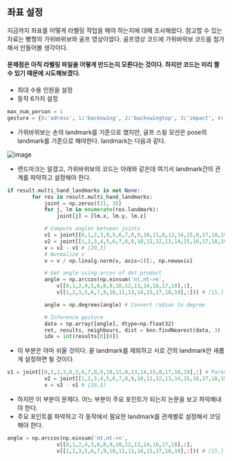 ## 좌표 설정

지금까지 좌표를 어떻게 라벨링 작업을 해야 하는지에 대해 조사해왔다. 참고할 수 있는 자료는 빵형의 가위바위보와 골프 영상이었다.
골프영상 코드에 가위바위보 코드를 첨가해서 만들어볼 생각이다.

#### 문제점은 아직 라벨링 파일을 어떻게 만드는지 모른다는 것이다. 하지만 코드는 미리 짤 수 있기 때문에 시도해보겠다.

- 최대 수용 인원을 설정
- 동작 6가지 설정

```py
max_num_person = 1
gesture = {0:'adress', 1:'backswing', 2:'backswingtop', 3:'impact', 4:'follow', 5:'finish',}
```

- 가위바위보는 손의 landmark를 기준으로 했지만, 골프 스윙 모션은 pose의 landmark를 기준으로 해야한다. landmark는 다음과 같다.

![image](https://user-images.githubusercontent.com/84713532/234359249-13b492eb-3939-41bd-a051-bac88d3a0a22.png)

- 랜드마크는 알겠고, 가위바위보의 코드는 아래와 같은데 여기서 landmark간의 관계를 파악하고 설정해야 한다.

```py
if result.multi_hand_landmarks is not None:
        for res in result.multi_hand_landmarks:
            joint = np.zeros((21, 3))
            for j, lm in enumerate(res.landmark):
                joint[j] = [lm.x, lm.y, lm.z]

            # Compute angles between joints
            v1 = joint[[0,1,2,3,0,5,6,7,0,9,10,11,0,13,14,15,0,17,18,19],:] # Parent joint
            v2 = joint[[1,2,3,4,5,6,7,8,9,10,11,12,13,14,15,16,17,18,19,20],:] # Child joint
            v = v2 - v1 # [20,3]
            # Normalize v
            v = v / np.linalg.norm(v, axis=1)[:, np.newaxis]

            # Get angle using arcos of dot product
            angle = np.arccos(np.einsum('nt,nt->n',
                v[[0,1,2,4,5,6,8,9,10,12,13,14,16,17,18],:], 
                v[[1,2,3,5,6,7,9,10,11,13,14,15,17,18,19],:])) # [15,]

            angle = np.degrees(angle) # Convert radian to degree

            # Inference gesture
            data = np.array([angle], dtype=np.float32)
            ret, results, neighbours, dist = knn.findNearest(data, 3)
            idx = int(results[0][0])
```

- 이 부분은 아마 쉬울 것이다. 끝 landmark를 제외하고 서로 간의 landmark만 새롭게 설정하면 될 것이다.

```py
v1 = joint[[0,1,2,3,0,5,6,7,0,9,10,11,0,13,14,15,0,17,18,19],:] # Parent joint
            v2 = joint[[1,2,3,4,5,6,7,8,9,10,11,12,13,14,15,16,17,18,19,20],:] # Child joint
            v = v2 - v1 # [20,3]
```            

- 하지만 이 부분이 문제다. 어느 부분이 주요 포인트가 되는지 논문을 보고 파악해내야 한다.
- 주요 포인트를 파악하고 각 동작에서 필요한 landmark를 관계별로 설정해서 코딩해야 한다.

```py
angle = np.arccos(np.einsum('nt,nt->n',
                v[[0,1,2,4,5,6,8,9,10,12,13,14,16,17,18],:], 
                v[[1,2,3,5,6,7,9,10,11,13,14,15,17,18,19],:])) # [15,]
```                







